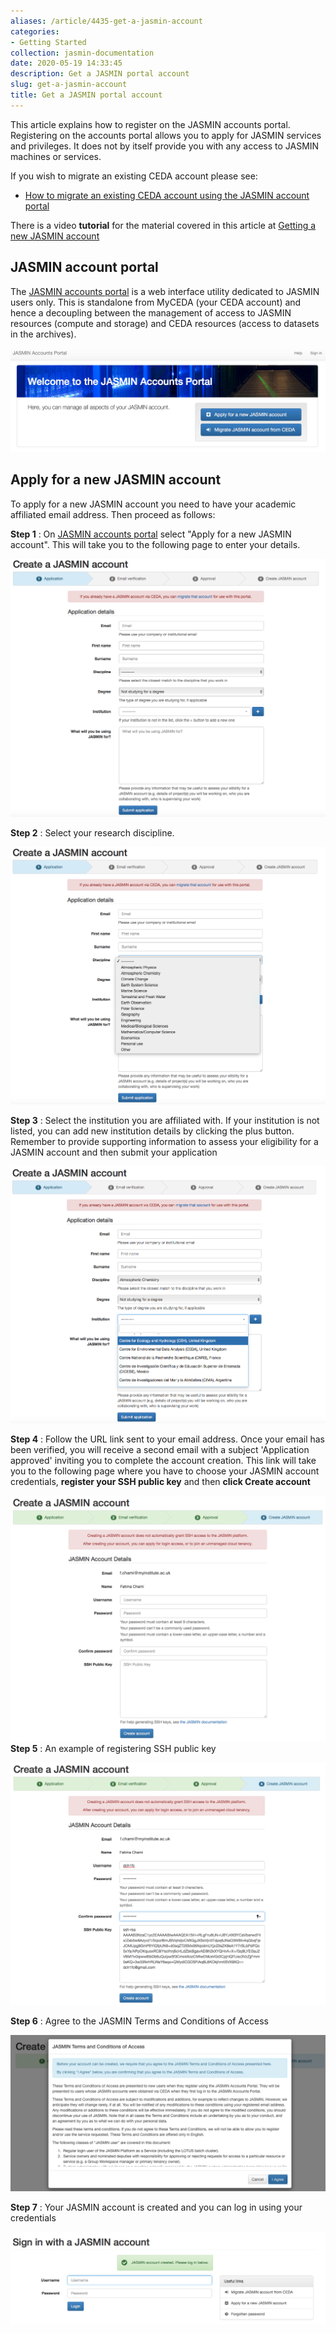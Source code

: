 ```yaml
---
aliases: /article/4435-get-a-jasmin-account
categories:
- Getting Started
collection: jasmin-documentation
date: 2020-05-19 14:33:45
description: Get a JASMIN portal account
slug: get-a-jasmin-account
title: Get a JASMIN portal account
---
```


This article explains how to register on the JASMIN accounts portal.
Registering on the accounts portal allows you to apply for JASMIN services and
privileges. It does not by itself provide you with any access to JASMIN
machines or services.

If you wish to migrate an existing CEDA account please see:

  * [How to migrate an existing CEDA account using the JASMIN account portal](migrate-jasmin-account-from-ceda)

There is a video **tutorial** for the material covered in this article at
[Getting a new JASMIN
account](https://www.youtube.com/watch?v=UMrUB7UKNcc&index=2&list=PLyBwrm7gQcuV3I1zrI8Rop2WgEP6vPXJL)

## JASMIN account portal

The [JASMIN accounts portal](https://accounts.jasmin.ac.uk/) is a web
interface utility dedicated to JASMIN users only. This is standalone from
MyCEDA (your CEDA account) and hence a decoupling between the management of
access to JASMIN resources (compute and storage) and CEDA resources (access to
datasets in the archives).

![](file-cGUc81o2HG.png)

## Apply for a new JASMIN account

To apply for a new JASMIN account you need to have your academic affiliated
email address. Then proceed as follows:

**Step 1** : On [JASMIN accounts portal](https://accounts.jasmin.ac.uk/)
select "Apply for a new JASMIN account". This will take you to the following
page to enter your details.

![](file-02LXgtpr1G.png)

**Step 2** : Select your research discipline.

![](file-OBizwG5pAb.png)

**Step 3** : Select the institution you are affiliated with. If your
institution is not listed, you can add new institution details by clicking the
plus button. Remember to provide supporting information to assess your
eligibility for a JASMIN account and then submit your application

![](file-naVrzJTryc.png)

**Step 4** : Follow the URL link sent to your email address. Once your email
has been verified, you will receive a second email with a subject 'Application
approved' inviting you to complete the account creation. This link will take
you to the following page where you have to choose your JASMIN account
credentials, **register your SSH public key** and then **click Create
account**

![](file-jDxKOpR5SA.png)**Step 5** : An example of registering SSH public key

![](file-nxDCKF4WAc.png)

**Step 6** : Agree to the JASMIN Terms and Conditions of Access

![](file-RkGZaPnIVT.png)

**Step 7** : Your JASMIN account is created and you can log in using your
credentials

![](file-pk5LZMFzVE.png)


